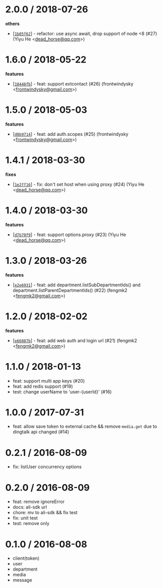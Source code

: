 
2.0.0 / 2018-07-26
==================

**others**
  * [[`1b05f62`](http://github.com/ali-sdk/node-dingtalk/commit/1b05f62ce1d22e52b905c9bba682274d121ba2bd)] - refactor: use async await, drop support of node <8 (#27) (Yiyu He <<dead_horse@qq.com>>)

1.6.0 / 2018-05-22
==================

**features**
  * [[`18448fb`](http://github.com/ali-sdk/node-dingtalk/commit/18448fb978ae0f81b281dcf503d39069c0e00991)] - feat: support extcontact (#26) (frontwindysky <<frontwindysky@gmail.com>>)

1.5.0 / 2018-05-03
==================

**features**
  * [[`d0b9714`](http://github.com/ali-sdk/node-dingtalk/commit/d0b9714f6d9a763c3d553eeda71308c98d62e77f)] - feat: add auth.scopes (#25) (frontwindysky <<frontwindysky@gmail.com>>)

1.4.1 / 2018-03-30
==================

**fixes**
  * [[`1e2ff16`](http://github.com/ali-sdk/node-dingtalk/commit/1e2ff16cd5624b1b839fca5914255a520386791f)] - fix: don't set host when using proxy (#24) (Yiyu He <<dead_horse@qq.com>>)

1.4.0 / 2018-03-30
==================

**features**
  * [[`d7b70f9`](http://github.com/ali-sdk/node-dingtalk/commit/d7b70f9d259007cc2bb739843c450e39b333acf4)] - feat: support options.proxy (#23) (Yiyu He <<dead_horse@qq.com>>)

1.3.0 / 2018-03-26
==================

**features**
  * [[`e2e6931`](http://github.com/ali-sdk/node-dingtalk/commit/e2e69319f0a6953ed0da916b616d8d8e1e1b8406)] - feat: add department.listSubDepartmentIds() and department.listParentDepartmentIds() (#22) (fengmk2 <<fengmk2@gmail.com>>)

1.2.0 / 2018-02-02
==================

**features**
  * [[`e66087b`](http://github.com/ali-sdk/node-dingtalk/commit/e66087b3c74b898e894ffe11583339a6fa03b65f)] - feat: add web auth and login url (#21) (fengmk2 <<fengmk2@gmail.com>>)

1.1.0 / 2018-01-13
==================

  * feat: support multi app keys (#20)
  * feat: add redis support (#19)
  * test: change userName to \'user-{userId}\' (#16)

1.0.0 / 2017-07-31
==================

  * feat: allow save token to external cache && remove `media.get` due to dingtalk api changed (#14)

0.2.1 / 2016-08-09
==================

  * fix: listUser concurrency options

0.2.0 / 2016-08-09
==================

  * feat: remove ignoreError
  * docs: ali-sdk url
  * chore: mv to ali-sdk && fix test
  * fix: unit test
  * test: remove only

0.1.0 / 2016-08-08
==================
  * client(token)
  * user
  * department
  * media
  * message

